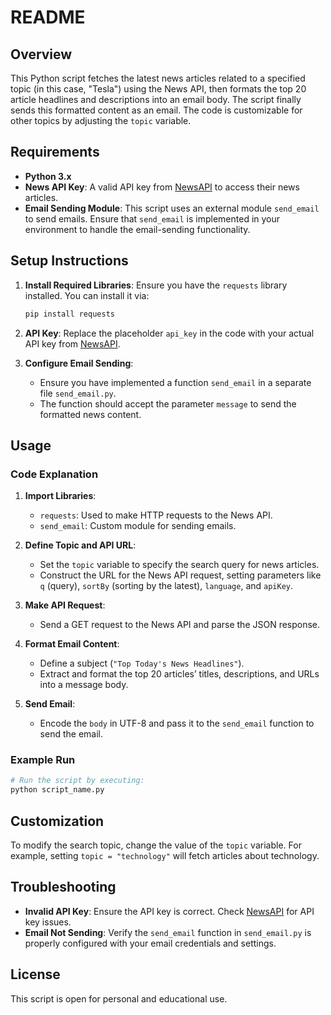 # README

## Overview

This Python script fetches the latest news articles related to a specified topic (in this case, "Tesla") using the News API, then formats the top 20 article headlines and descriptions into an email body. The script finally sends this formatted content as an email. The code is customizable for other topics by adjusting the `topic` variable.

## Requirements

- **Python 3.x**
- **News API Key**: A valid API key from [NewsAPI](https://newsapi.org/) to access their news articles.
- **Email Sending Module**: This script uses an external module `send_email` to send emails. Ensure that `send_email` is implemented in your environment to handle the email-sending functionality.

## Setup Instructions

1. **Install Required Libraries**: Ensure you have the `requests` library installed. You can install it via:
   ```bash
   pip install requests
   ```

2. **API Key**: Replace the placeholder `api_key` in the code with your actual API key from [NewsAPI](https://newsapi.org/).

3. **Configure Email Sending**:
   - Ensure you have implemented a function `send_email` in a separate file `send_email.py`.
   - The function should accept the parameter `message` to send the formatted news content.

## Usage

### Code Explanation

1. **Import Libraries**:
   - `requests`: Used to make HTTP requests to the News API.
   - `send_email`: Custom module for sending emails.

2. **Define Topic and API URL**:
   - Set the `topic` variable to specify the search query for news articles.
   - Construct the URL for the News API request, setting parameters like `q` (query), `sortBy` (sorting by the latest), `language`, and `apiKey`.

3. **Make API Request**:
   - Send a GET request to the News API and parse the JSON response.

4. **Format Email Content**:
   - Define a subject (`"Top Today's News Headlines"`).
   - Extract and format the top 20 articles’ titles, descriptions, and URLs into a message body.

5. **Send Email**:
   - Encode the `body` in UTF-8 and pass it to the `send_email` function to send the email.

### Example Run

```python
# Run the script by executing:
python script_name.py
```

## Customization

To modify the search topic, change the value of the `topic` variable. For example, setting `topic = "technology"` will fetch articles about technology.

## Troubleshooting

- **Invalid API Key**: Ensure the API key is correct. Check [NewsAPI](https://newsapi.org/) for API key issues.
- **Email Not Sending**: Verify the `send_email` function in `send_email.py` is properly configured with your email credentials and settings.

## License

This script is open for personal and educational use.